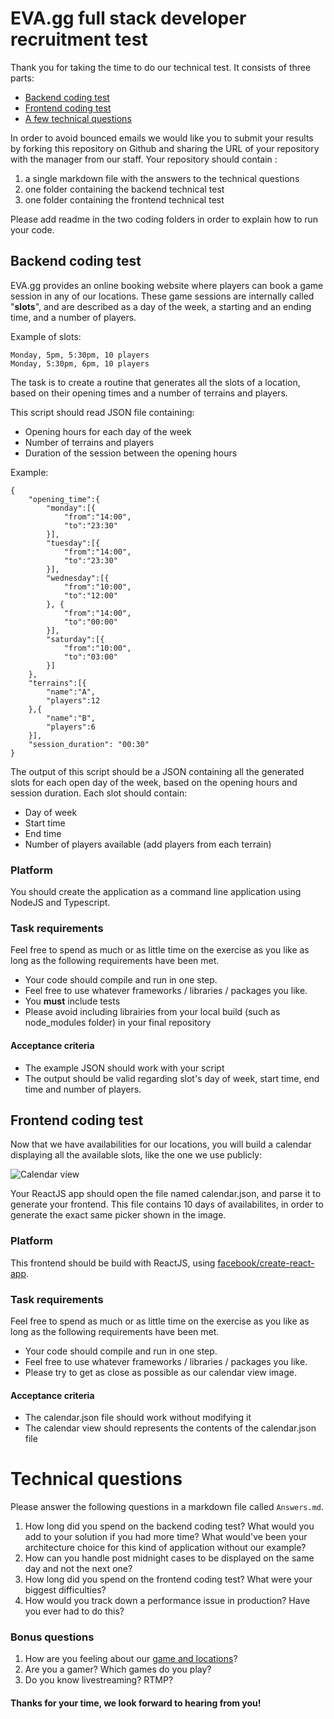 EVA.gg full stack developer recruitment test
==================================

Thank you for taking the time to do our technical test. It consists of three parts:

* [Backend coding test](#backend-coding-test)
* [Frontend coding test](#frontend-coding-test)
* [A few technical questions](#technical-questions)

In order to avoid bounced emails we would like you to submit your results by forking this repository on Github and sharing the URL of your repository with the manager from our staff. Your repository should contain :

1. a single markdown file with the answers to the technical questions
2. one folder containing the backend technical test
3. one folder containing the frontend technical test

Please add readme in the two coding folders in order to explain how to run your code.

## Backend coding test

EVA.gg provides an online booking website where players can book a game session in any of our locations. These game sessions are internally called "**slots**", and are described as a day of the week, a starting and an ending time, and a number of players.

Example of slots:

	Monday, 5pm, 5:30pm, 10 players
	Monday, 5:30pm, 6pm, 10 players

The task is to create a routine that generates all the slots of a location, based on their opening times and a number of terrains and players.

This script should read JSON file containing:

- Opening hours for each day of the week
- Number of terrains and players
- Duration of the session between the opening hours

Example:

	{
		"opening_time":{
			"monday":[{
				"from":"14:00",
				"to":"23:30"
			}],
			"tuesday":[{
				"from":"14:00",
				"to":"23:30"
			}],
			"wednesday":[{
				"from":"10:00",
				"to":"12:00"
			}, {
				"from":"14:00",
				"to":"00:00"
			}],
			"saturday":[{
				"from":"10:00",
				"to":"03:00"
			}]
		},
		"terrains":[{
			"name":"A",
			"players":12
		},{
			"name":"B",
			"players":6
		}],
		"session_duration": "00:30"
	}
	
The output of this script should be a JSON containing all the generated slots for each open day of the week, based on the opening hours and session duration. Each slot should contain:

- Day of week
- Start time
- End time
- Number of players available (add players from each terrain)

### Platform

You should create the application as a command line application using NodeJS and Typescript.

### Task requirements

Feel free to spend as much or as little time on the exercise as you like as long as the following requirements have been met.  

- Your code should compile and run in one step.
- Feel free to use whatever frameworks / libraries / packages you like.
- You **must** include tests
- Please avoid including librairies from your local build (such as node_modules folder) in your final repository

#### Acceptance criteria

- The example JSON should work with your script
- The output should be valid regarding slot's day of week, start time, end time and number of players.

## Frontend coding test

Now that we have availabilities for our locations, you will build a calendar displaying all the available slots, like the one we use publicly:

![Calendar view](calendar.png)

Your ReactJS app should open the file named calendar.json, and parse it to generate your frontend. This file contains 10 days of availabilites, in order to generate the exact same picker shown in the image.

### Platform

This frontend should be build with ReactJS, using [facebook/create-react-app](https://github.com/facebook/create-react-app).

### Task requirements

Feel free to spend as much or as little time on the exercise as you like as long as the following requirements have been met.  

- Your code should compile and run in one step.
- Feel free to use whatever frameworks / libraries / packages you like.
- Please try to get as close as possible as our calendar view image.

#### Acceptance criteria

- The calendar.json file should work without modifying it
- The calendar view should represents the contents of the calendar.json file

# Technical questions

Please answer the following questions in a markdown file called `Answers.md`.

1. How long did you spend on the backend coding test? What would you add to your solution if you had more time? What would've been your architecture choice for this kind of application without our example?
2. How can you handle post midnight cases to be displayed on the same day and not the next one?
3. How long did you spend on the frontend coding test? What were your biggest difficulties?
4. How would you track down a performance issue in production? Have you ever had to do this?

### Bonus questions

1. How are you feeling about our [game and locations](https://www.eva.gg)?
2. Are you a gamer? Which games do you play? 
3. Do you know livestreaming? RTMP? 

#### Thanks for your time, we look forward to hearing from you!

